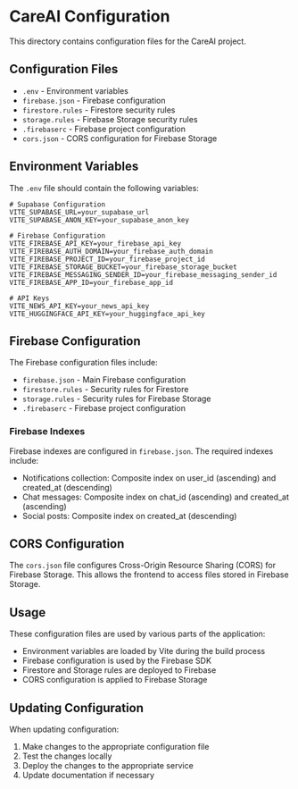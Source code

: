 # CareAI Configuration

This directory contains configuration files for the CareAI project.

## Configuration Files

- `.env` - Environment variables
- `firebase.json` - Firebase configuration
- `firestore.rules` - Firestore security rules
- `storage.rules` - Firebase Storage security rules
- `.firebaserc` - Firebase project configuration
- `cors.json` - CORS configuration for Firebase Storage

## Environment Variables

The `.env` file should contain the following variables:

```
# Supabase Configuration
VITE_SUPABASE_URL=your_supabase_url
VITE_SUPABASE_ANON_KEY=your_supabase_anon_key

# Firebase Configuration
VITE_FIREBASE_API_KEY=your_firebase_api_key
VITE_FIREBASE_AUTH_DOMAIN=your_firebase_auth_domain
VITE_FIREBASE_PROJECT_ID=your_firebase_project_id
VITE_FIREBASE_STORAGE_BUCKET=your_firebase_storage_bucket
VITE_FIREBASE_MESSAGING_SENDER_ID=your_firebase_messaging_sender_id
VITE_FIREBASE_APP_ID=your_firebase_app_id

# API Keys
VITE_NEWS_API_KEY=your_news_api_key
VITE_HUGGINGFACE_API_KEY=your_huggingface_api_key
```

## Firebase Configuration

The Firebase configuration files include:

- `firebase.json` - Main Firebase configuration
- `firestore.rules` - Security rules for Firestore
- `storage.rules` - Security rules for Firebase Storage
- `.firebaserc` - Firebase project configuration

### Firebase Indexes

Firebase indexes are configured in `firebase.json`. The required indexes include:

- Notifications collection: Composite index on user_id (ascending) and created_at (descending)
- Chat messages: Composite index on chat_id (ascending) and created_at (ascending)
- Social posts: Composite index on created_at (descending)

## CORS Configuration

The `cors.json` file configures Cross-Origin Resource Sharing (CORS) for Firebase Storage. This allows the frontend to access files stored in Firebase Storage.

## Usage

These configuration files are used by various parts of the application:

- Environment variables are loaded by Vite during the build process
- Firebase configuration is used by the Firebase SDK
- Firestore and Storage rules are deployed to Firebase
- CORS configuration is applied to Firebase Storage

## Updating Configuration

When updating configuration:

1. Make changes to the appropriate configuration file
2. Test the changes locally
3. Deploy the changes to the appropriate service
4. Update documentation if necessary
